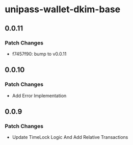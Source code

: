 # unipass-wallet-dkim-base

## 0.0.11

### Patch Changes

- f7457f90: bump to v0.0.11

## 0.0.10

### Patch Changes

- Add Error Implementation

## 0.0.9

### Patch Changes

- Update TimeLock Logic And Add Relative Transactions
